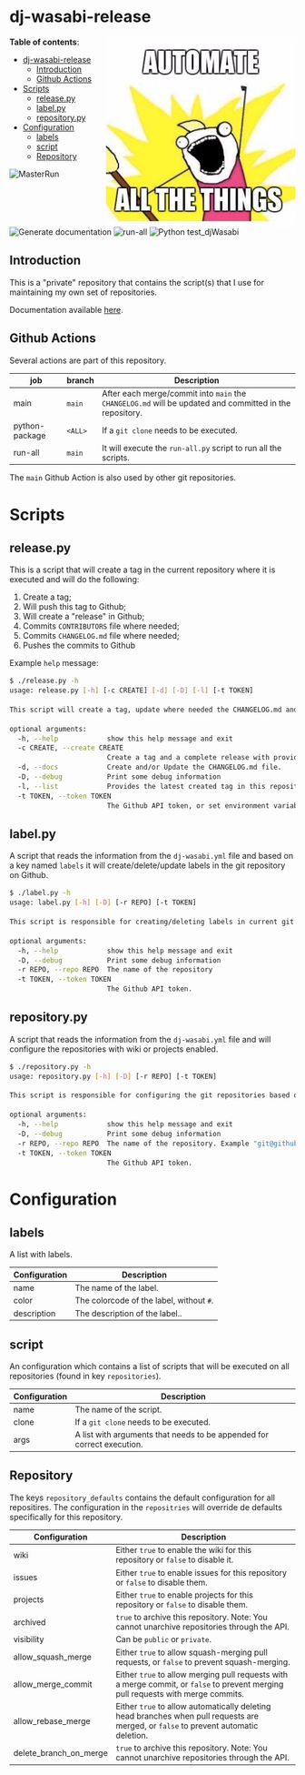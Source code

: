# dj-wasabi-release

<img align="right"  src="https://raw.githubusercontent.com/dj-wasabi/dj-wasabi-release/main/.github/image.jpg">

**Table of contents**:

- [dj-wasabi-release](#dj-wasabi-release)
  * [Introduction](#introduction)
  * [Github Actions](#github-actions)
- [Scripts](#scripts)
  * [release.py](#releasepy)
  * [label.py](#labelpy)
  * [repository.py](#repositorypy)
- [Configuration](#configuration)
  * [labels](#labels)
  * [script](#script)
  * [Repository](#repository)

![MasterRun](https://github.com/dj-wasabi/dj-wasabi-release/workflows/MasterRun/badge.svg) ![Generate documentation](https://github.com/dj-wasabi/dj-wasabi-release/workflows/Generate%20documentation/badge.svg) ![run-all](https://github.com/dj-wasabi/dj-wasabi-release/workflows/run-all/badge.svg) ![Python test_djWasabi](https://github.com/dj-wasabi/dj-wasabi-release/workflows/Python%20test_djWasabi/badge.svg)

## Introduction

This is a "private" repository that contains the script(s) that I use for maintaining my own set of repositories.

Documentation available [here](https://dj-wasabi.github.io/dj-wasabi-release/build/html/index.html).

## Github Actions

Several actions are part of this repository.

| job | branch | Description |
|-----|-|---|
| main | `main` | After each merge/commit into `main` the `CHANGELOG.md` will be updated and committed in the repository. |
| python-package | `<ALL>` | If a `git clone` needs to be executed. |
| run-all | `main` | It will execute the `run-all.py` script to run all the scripts.|

The `main` Github Action is also used by other git repositories.

# Scripts

## release.py

This is a script that will create a tag in the current repository where it is executed and will do the following:

1. Create a tag;
2. Will push this tag to Github;
3. Will create a "release" in Github;
4. Commits `CONTRIBUTORS` file where needed;
5. Commits `CHANGELOG.md` file where needed;
6. Pushes the commits to Github

Example `help` message:

```bash
$ ./release.py -h
usage: release.py [-h] [-c CREATE] [-d] [-D] [-l] [-t TOKEN]

This script will create a tag, update where needed the CHANGELOG.md and CONTRIBUTORS file and create a release in Github with the provided version. Can also provided the latest tag or generate (without commit) a CHANGELOG.md.

optional arguments:
  -h, --help            show this help message and exit
  -c CREATE, --create CREATE
                        Create a tag and a complete release with provided version.
  -d, --docs            Create and/or Update the CHANGELOG.md file.
  -D, --debug           Print some debug information
  -l, --list            Provides the latest created tag in this repository.
  -t TOKEN, --token TOKEN
                        The Github API token, or set environment variable "CHANGELOG_GITHUB_TOKEN".
```

## label.py

A script that reads the information from the `dj-wasabi.yml` file and based on a key named `labels` it
will create/delete/update labels in the git repository on Github.

```bash
$ ./label.py -h
usage: label.py [-h] [-D] [-r REPO] [-t TOKEN]

This script is responsible for creating/deleting labels in current git repositoryin Github based on a configuration cound in the 'dj-wasabi.yml' file.

optional arguments:
  -h, --help            show this help message and exit
  -D, --debug           Print some debug information
  -r REPO, --repo REPO  The name of the repository
  -t TOKEN, --token TOKEN
                        The Github API token.
```

## repository.py

A script that reads the information from the `dj-wasabi.yml` file and will configure the repositories with wiki or projects enabled.

```bash
$ ./repository.py -h
usage: repository.py [-h] [-D] [-r REPO] [-t TOKEN]

This script is responsible for configuring the git repositories based on a configuration found in the 'dj-wasabi.yml' file.

optional arguments:
  -h, --help            show this help message and exit
  -D, --debug           Print some debug information
  -r REPO, --repo REPO  The name of the repository. Example "git@github.com:dj-wasabi/consul.git"
  -t TOKEN, --token TOKEN
                        The Github API token.
```

# Configuration

## labels

A list with labels.

| Configuration | Description |
|------|---|
| name | The name of the label. |
| color | The colorcode of the label, without `#`. |
| description | The description of the label..|

## script

An configuration which contains a list of scripts that will be executed on all repositories (found in key `repositories`).


| Configuration | Description |
|------|---|
| name | The name of the script. |
| clone | If a `git clone` needs to be executed. |
| args | A list with arguments that needs to be appended for correct execution.|


## Repository

The keys `repository_defaults` contains the default configuration for all repositires. The configuration in the `repositries` will override de defaults specifically for this repository.

| Configuration | Description |
|------|---|
| wiki | Either `true` to enable the wiki for this repository or `false` to disable it. |
| issues | Either `true` to enable issues for this repository or `false` to disable them. |
| projects| Either `true` to enable projects for this repository or `false` to disable them. |
| archived | `true` to archive this repository. Note: You cannot unarchive repositories through the API. |
| visibility | Can be `public` or `private`.|
| allow_squash_merge | Either `true` to allow squash-merging pull requests, or `false` to prevent squash-merging.|
| allow_merge_commit | Either `true` to allow merging pull requests with a merge commit, or `false` to prevent merging pull requests with merge commits.|
| allow_rebase_merge | Either `true` to allow automatically deleting head branches when pull requests are merged, or `false` to prevent automatic deletion.|
| delete_branch_on_merge | `true` to archive this repository. Note: You cannot unarchive repositories through the API. |
